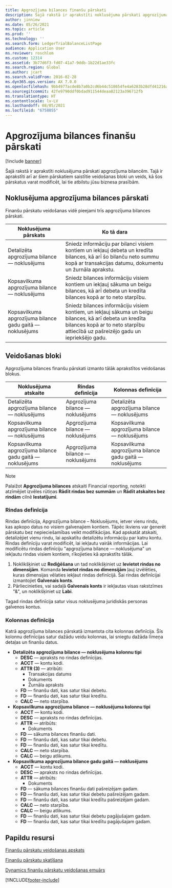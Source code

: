 ```yaml
---
title: Apgrozījuma bilances finanšu pārskati
description: Šajā rakstā ir aprakstīti noklusējuma pārskati apgrozījuma bilancēm. Tajā ir aprakstīti arī ar šiem pārskatiem saistītie veidošanas bloki un veids, kā šos pārskatus varat modificēt, lai tie atbilstu jūsu biznesa prasībām.
author: jinniew
ms.date: 05/26/2021
ms.topic: article
ms.prod: ''
ms.technology: ''
ms.search.form: LedgerTrialBalanceListPage
audience: Application User
ms.reviewer: roschlom
ms.custom: 12314
ms.assetid: 3b77d6f3-fd07-41a7-9ddb-1b22d1ae33fc
ms.search.region: Global
ms.author: jcart
ms.search.validFrom: 2016-02-28
ms.dyn365.ops.version: AX 7.0.0
ms.openlocfilehash: 9bb4977acde8b7a0b2cd6b44c518654fe4a6283b28dfd41216a0173c3aa8b61f
ms.sourcegitcommit: 42fe9790ddf0bdad911544deaa82123a396712fb
ms.translationtype: HT
ms.contentlocale: lv-LV
ms.lasthandoff: 08/05/2021
ms.locfileid: "6758055"
---
```

# <a name="trial-balance-financial-reports"></a>Apgrozījuma bilances finanšu pārskati

[!include [banner](../includes/banner.md)]

Šajā rakstā ir aprakstīti noklusējuma pārskati apgrozījuma bilancēm. Tajā ir aprakstīti arī ar šiem pārskatiem saistītie veidošanas bloki un veids, kā šos pārskatus varat modificēt, lai tie atbilstu jūsu biznesa prasībām. 

## <a name="default-trial-balance-reports"></a>Noklusējuma apgrozījuma bilances pārskati

Finanšu pārskatu veidošanas vidē pieejami trīs apgrozījuma bilances pārskati.

| Noklusējuma pārskats                                 | Ko tā dara                                                                                                                                                                                        |
|------------------------------------------------|-----------------------------------------------------------------------------------------------------------------------------------------------------------------------------------------------------|
| Detalizēta apgrozījuma bilance — noklusējums               | Sniedz informāciju par bilanci visiem kontiem un iekļauj debeta un kredīta bilances, kā arī šo bilanču neto summu kopā ar transakcijas datumu, dokumentu un žurnāla aprakstu.                  |
| Kopsavilkuma apgrozījuma bilance — noklusējums                | Sniedz bilances informāciju visiem kontiem un iekļauj sākuma un beigu bilances, kā arī debeta un kredīta bilances kopā ar to neto starpību.                                        |
| Kopsavilkuma apgrozījuma bilance gadu gaitā — noklusējums | Sniedz bilances informāciju visiem kontiem, un iekļauj sākuma un beigu bilances, kā arī debeta un kredīta bilances kopā ar to neto starpību attiecībā uz pašreizējo gadu un iepriekšējo gadu. |

## <a name="building-blocks"></a>Veidošanas bloki
Apgrozījuma bilances finanšu pārskati izmanto tālāk aprakstītos veidošanas blokus.

| Noklusējuma atskaite                                 | Rindas definīcija          | Kolonnas definīcija                              |
|------------------------------------------------|-------------------------|------------------------------------------------|
| Detalizēta apgrozījuma bilance — noklusējums               | Apgrozījuma bilance — noklusējums | Detalizēta apgrozījuma bilance — noklusējums               |
| Kopsavilkuma apgrozījuma bilance — noklusējums                | Apgrozījuma bilance — noklusējums | Kopsavilkuma apgrozījuma bilance — noklusējums                |
| Kopsavilkuma apgrozījuma bilance gadu gaitā — noklusējums | Apgrozījuma bilance — noklusējums | Kopsavilkuma apgrozījuma bilance gadu gaitā — noklusējums |

> [!NOTE] 
> Palaižot **Apgrozījuma bilances** atskaiti Financial reporting, noteikti atzīmējiet izvēles rūtiņas **Rādīt rindas bez summām** un **Rādīt atskaites bez rindām** cilnē **Iestatījumi**.

### <a name="row-definition"></a>Rindas definīcija

Rindas definīcija, Apgrozījuma bilance – Noklusējums, ietver vienu rindu, kas apkopo datus no visiem galvenajiem kontiem. Tāpēc ikviens var ģenerēt pārskatu bez nepieciešamības veikt modifikācijas. Kad apskatāt atskaiti, detalizējiet vienu rindu, lai apskatītu detalizētu informāciju par katru kontu. Rindas definīciju varat modificēt, lai iekļautu vairāk informācijas. Lai modificētu rindas definīciju "apgrozījuma bilance — noklusējuma" un iekļautu rindas visiem kontiem, rīkojieties kā aprakstīts tālāk.

1.  Noklikšķiniet uz **Rediģēšana** un tad noklikšķiniet uz **Ievietot rindas no dimensijām**. Komanda **Ievietot rindas no dimensijām** ļauj izvēlēties, kuras dimensijas vēlaties iekļaut rindas definīcijā. Šai rindas definīcijai izmantojiet **Galvenais konts**.
2.  Pārliecinieties, vai sadaļā **Galvenais konts** ir iekļautas visas rakstzīmes "&", un noklikšķiniet uz **Labi**.

Tagad rindas definīcija satur visus noklusējuma juridiskās personas galvenos kontus.

### <a name="column-definition"></a>Kolonnas definīcija

Katrā apgrozījuma bilances pārskatā izmantota cita kolonnas definīcija. Šīs kolonnu definīcijas satur dažādu veidu kolonnas, lai sniegtu dažāda līmeņa detaļas un finanšu datus.

-   **Detalizēta apgrozījuma bilance — noklusējuma kolonnu tipi**
    -   **DESC** — apraksts no rindas definīcijas.
    -   **ACCT** — kontu kodi.
    -   **ATTR (3)** — atribūti:
        -   Transakcijas datums
        -   Dokuments
        -   Žurnāla apraksts
    -   **FD** — finanšu dati, kas satur tikai debetu.
    -   **FD** — finanšu dati, kas satur tikai kredītu.
    -   **CALC** — neto starpība.
-   **Kopsavilkuma apgrozījuma bilance — noklusējuma kolonnu tipi**
    -   **ACCT** — kontu kodi.
    -   **DESC** — apraksts no rindas definīcijas.
    -   **ATTR** — atribūts:
        -   Dokuments
    -   **FD** — sākuma bilances finanšu dati.
    -   **FD** — finanšu dati, kas satur tikai debetu.
    -   **FD** — finanšu dati, kas satur tikai kredītu.
    -   **CALC** — neto starpība.
    -   **CALC** — beigu atlikums.
-   **Kopsavilkuma apgrozījuma bilance gadu gaitā — noklusējums**
    -   **ACCT** — kontu kodi.
    -   **DESC** — apraksts no rindas definīcijas.
    -   **ATTR** — atribūts:
        -   Dokuments
    -   **FD** — sākuma bilances finanšu dati pašreizējam gadam.
    -   **FD** — finanšu dati, kas satur tikai debetu pašreizējam gadam.
    -   **FD** — finanšu dati, kas satur tikai kredītu pašreizējam gadam.
    -   **CALC** — neto starpība.
    -   **CALC** — beigu atlikums.
    -   **FD** — finanšu dati, kas satur tikai debetu pagājušajam gadam.
    -   **FD** — finanšu dati, kas satur tikai kredītu pagājušajam gadam.

## <a name="additional-resources"></a>Papildu resursi

[Finanšu pārskatu veidošanas apskats](financial-reporting-getting-started.md)

[Finanšu pārskatu skatīšana](view-financial-reports.md)

[Dynamics finanšu pārskatu veidošanas emuārs](https://blogs.msdn.com/b/dynamics_financial_reporting/)





[!INCLUDE[footer-include](../../includes/footer-banner.md)]
